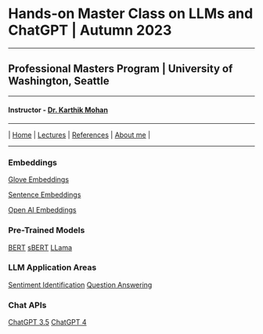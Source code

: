 # Hands-on Master Class on LLMs and ChatGPT | Autumn 2023

***
 
## Professional Masters Program | University of Washington, Seattle 

***


#### Instructor - [Dr. Karthik Mohan](https://www.ece.uw.edu/people/karthik-mohan/)

***

| [Home](index.md)  | [Lectures](lectures.md)  | [References](references.md)  | [About me](karthik.md) |


***


### Embeddings
[Glove Embeddings]()

[Sentence Embeddings]()

[Open AI Embeddings]()


### Pre-Trained Models
[BERT]()
[sBERT]()
[LLama]()


### LLM Application Areas
[Sentiment Identification]()
[Question Answering]()


### Chat APIs
[ChatGPT 3.5]()
[ChatGPT 4]()

